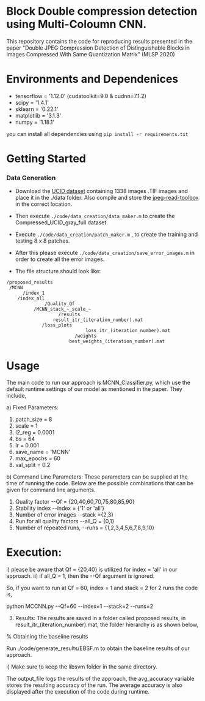 # Block Double compression detection using Multi-Coloumn CNN.

This repository contains the code for reproducing results presented in the paper "Double JPEG Compression Detection of Distinguishable Blocks in Images Compressed With Same Quantization Matrix" (MLSP 2020)

# Environments and Dependenices

+ tensorflow = '1.12.0' (cudatoolkit=9.0 & cudnn=7.1.2)
+ scipy = '1.4.1'
+ sklearn = '0.22.1'
+ matplotlib = '3.1.3'
+ numpy = '1.18.1'

you can install all dependencies using `pip install -r requirements.txt`

# Getting Started
### Data Generation

+ Download the [UCID dataset](https://drive.google.com/drive/folders/1AFZmvEZzHjjZJA5jMgTZKk4BuZXV3zH7?usp=sharing) containing 1338 images .TIF images and place it in the ./data folder. Also compile and store the [jpeg-read-toolbox](http://dde.binghamton.edu/download/jpeg_toolbox.zip) in the correct location. 

- Then execute `./code/data_creation/data_maker.m` to create the Compressed_UCID_gray_full dataset. 

- Execute  `./code/data_creation/patch_maker.m` , to create the training and testing 8 x 8 patches. 

- After this please execute `./code/data_creation/save_error_images.m` in order to create all the error images.


+ The file structure should look like:

```
/proposed_results
 /MCNN
 	  /index_1
    /index_all
		      /Quality_Qf
          /MCNN_stack_~_scale_~
		           /results
                 result_itr_(iteration_number).mat  
             /loss_plots
				             loss_itr_(iteration_number).mat	
				         /weights
		               best_weights_(iteration_number).mat
```


# Usage 

The main code to run our approach is MCNN_Classifier.py, which use the default runtime settings of our model as mentioned in the paper. They include, 

a) Fixed Parameters:

1. patch_size = 8
2. scale = 1
3. l2_reg = 0.0001
4. bs = 64
5. lr = 0.001
6. save_name = 'MCNN'
7. max_epochs = 60
8. val_split = 0.2


b) Command Line Parameters: These parameters can be supplied at the time of running the code. Below are the possible combinations that can be given for command line arguments. 

1.  Quality factor --Qf = {20,40,60,70,75,80,85,90}
2.  Stability index  --index = {'1' or 'all'} 
3.  Number of error images --stack ={2,3}
4.  Run for all quality factors --all_Q = {0,1} 
5.  Number of repeated runs, --runs = {1,2,3,4,5,6,7,8,9,10}

# Execution: 
 
i) please be aware that Qf = {20,40} is utilized for index = 'all' in our approach. 
ii) if all_Q = 1, then the --Qf argument is ignored.

So, if you want to run at Qf = 60, index = 1 and stack = 2 for 2 runs the code is, 

python MCCNN.py --Qf=60 --index=1 --stack=2 --runs=2


3) Results:  The results are saved in a folder called proposed results, in result_itr_(iteration_number).mat, the folder hierarchy is as shown below, 

% Obtaining the baseline results

Run ./code/generate_results/EBSF.m to obtain the baseline results of our approach. 

i) Make sure to keep the libsvm folder in the same directory.

The output_file logs the results of the approach, the avg_accuracy variable stores the resulting accuracy of the run. 
The average accuracy is also displayed after the execution of the code during runtime.






